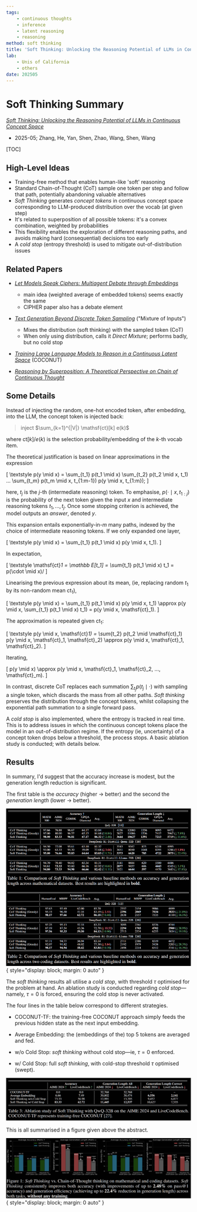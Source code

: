 ```yaml
---
tags:
    - continuous thoughts
    - inference
    - latent reasoning
    - reasoning
method: soft thinking
title: 'Soft Thinking: Unlocking the Reasoning Potential of LLMs in Continuous Concept Space'
lab:
    - Unis of California
    - others
date: 202505
---
```


# Soft Thinking Summary

[*Soft Thinking: Unlocking the Reasoning Potential of LLMs in Continuous Concept Space*](https://arxiv.org/abs/2505.15778)

-   2025-05; Zhang, He, Yan, Shen, Zhao, Wang, Shen, Wang

[TOC]

## High-Level Ideas

-   Training-free method that enables human-like 'soft' reasoning
-   Standard Chain-of-Thought (CoT) sample one token per step and follow that path, potentially abandoning valuable alternatives
-   *Soft Thinking* generates *concept tokens* in continuous concept space corresponding to LLM-produced distribution over the vocab (at given step)
-   It's related to superposition of all possible tokens: it's a convex combination, weighted by probabilities
-   This flexibility enables the exploration of different reasoning paths, and avoids making hard (consequential) decisions too early
-   A *cold stop* (entropy threshold) is used to mitigate out-of-distribution issues

## Related Papers

-   [*Let Models Speak Ciphers: Multiagent Debate through Embeddings*](http://arxiv.org/abs/2310.06272)
    -   main idea (weighted average of embedded tokens) seems exactly the same
    -   CIPHER paper also has a debate element

-   [*Text Generation Beyond Discrete Token Sampling*](http://arxiv.org/abs/2505.14827) ("Mixture of Inputs")

    -   Mixes the distribution (soft thinking) with the sampled token (CoT)
    -   When only using distribution, calls it *Direct Mixture*; performs badly, but no cold stop

-   [*Training Large Language Models to Reason in a Continuous Latent Space*](https://arxiv.org/abs/2412.06769) (COCONUT)

-   [*Reasoning by Superposition: A Theoretical Perspective on Chain of Continuous Thought*](http://arxiv.org/abs/2505.12514)

## Some Details

Instead of injecting the random, one-hot encoded token, after embedding, into the LLM, the concept token is injected back:

> inject $\sum_{k=1}^{|V|} \mathsf{ct}[k] e(k)$

where $\mathsf{ct}[k]$/$e(k)$ is the selection probability/embedding of the $k$-th vocab item.

The theoretical justification is based on linear approximations in the expression

\[
    \textstyle
    p(y \mid x)
=   \sum_{t_1} p(t_1 \mid x) \sum_{t_2} p(t_2 \mid x, t_1) ... \sum_{t_m} p(t_m \mid x, t_{1:m-1}) p(y \mid x, t_{1:m});
\]

here, $t_j$ is the $j$-th (intermediate reasoning) token. To emphasise, $p(\cdot \mid x, t_{1:j})$ is the probability of the next token given the input $x$ and intermediate reasoning tokens $t_1, ..., t_j$. Once some stopping criterion is achieved, the model outputs an *answer*, denoted $y$.

This expansion entails exponentially-in-$m$ many paths, indexed by the choice of intermediate reasoning tokens. If we only expanded one layer,

\[
    \textstyle
    p(y \mid x)
=   \sum_{t_1} p(t_1 \mid x) p(y \mid x, t_1).
\]

In expectation,

\[
    \textstyle
    \mathsf{ct}_1
=   \mathbb E[t_1]
=   \sum_{t_1} p(t_1 \mid x) t_1
=   p(\cdot \mid x)/
\]

Linearising the previous expression about its mean, (ie, replacing random $t_1$ by its non-random mean $\mathsf{ct}_1$),

\[
    \textstyle
    p(y \mid x)
=   \sum_{t_1} p(t_1 \mid x) p(y \mid x, t_1)
\approx
    p(y \mid x, \sum_{t_1} p(t_1 \mid x) t_1)
=   p(y \mid x, \mathsf{ct}_1).
\]

The approximation is repeated given $\mathsf{ct}_1$:

\[
    \textstyle
    p(y \mid x, \mathsf{ct}_1)
=   \sum_{t_2} p(t_2 \mid \mathsf{ct}_1) p(y \mid x, \mathsf{ct}_1, \mathsf{ct}_2)
\approx
    p(y \mid x, \mathsf{ct}_1, \mathsf{ct}_2).
\]

Iterating,

\[
    p(y \mid x)
\approx
    p(y \mid x, \mathsf{ct}_1, \mathsf{ct}_2, ..., \mathsf{ct}_m).
\]

In contrast, discrete CoT replaces each summation $\sum_{t_j} p(t_j \mid \cdot)$ with sampling a single token, which discards the mass from all other paths. *Soft thinking* preserves the distribution through the concept tokens, whilst collapsing the exponential path summation to a single forward pass.

A *cold stop* is also implemented, where the entropy is tracked in real time. This is to address issues in which the continuous concept tokens place the model in an out-of-distribution regime. If the entropy (ie, uncertainty) of a concept token drops below a threshold, the process stops. A basic ablation study is conducted; with details below.

## Results

In summary, I'd suggest that the accuracy increase is modest, but the generation length reduction is significant.

The first table is the *accuracy* (higher → better) and the second the *generation length* (lower → better).

![Table of results](attachments/Soft%20Thinking%20-%20Evaluation%20-%20Table.png){ style="display: block; margin: 0 auto" }

The *soft thinking* results all utilise a *cold stop*, with threshold $\tau$ optimised for the problem at hand. An ablation study is conducted regarding *cold stop*—namely, $\tau = 0$ is forced, ensuring the cold stop is never activated.

The four lines in the table below correspond to different strategies.

-   COCONUT-TF: the training-free COCONUT approach simply feeds the previous hidden state as the next input embedding.

-   Average Embedding: the (embeddings of the) top 5 tokens are averaged and fed.

-   w/o Cold Stop: *soft thinking* without cold stop—ie, $\tau = 0$ enforced.

-   w/ Cold Stop: full *soft thinking*, with cold-stop threshold $\tau$ optimised (swept).

![Ablation study](attachments/Soft%20Thinking%20-%20Ablation.png)

This is all summarised in a figure given above the abstract.

![Figure of results](attachments/Soft%20Thinking%20-%20Evaluation%20-%20Figure.png){ style="display: block; margin: 0 auto" }

